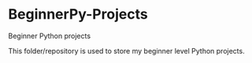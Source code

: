 # BeginnerPy-Projects
Beginner Python projects


This folder/repository is used to store my beginner level Python projects.
